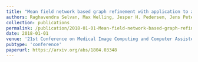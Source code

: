 ```yaml
---
title: "Mean field network based graph refinement with application to airway tree extraction"
authors: Raghavendra Selvan, Max Welling, Jesper H. Pedersen, Jens Petersen, Marleen de Bruijne
collection: publications
permalink: /publication/2018-01-01-Mean-field-network-based-graph-refinement-with-application-to-airway-tree-extraction
date: 2018-01-01
venue: '21st Conference on Medical Image Computing and Computer Assisted Intervention (MICCAI 2018), Grenada, Spain'
pubtype: 'conference'
paperurl: https://arxiv.org/abs/1804.03348
---
```

